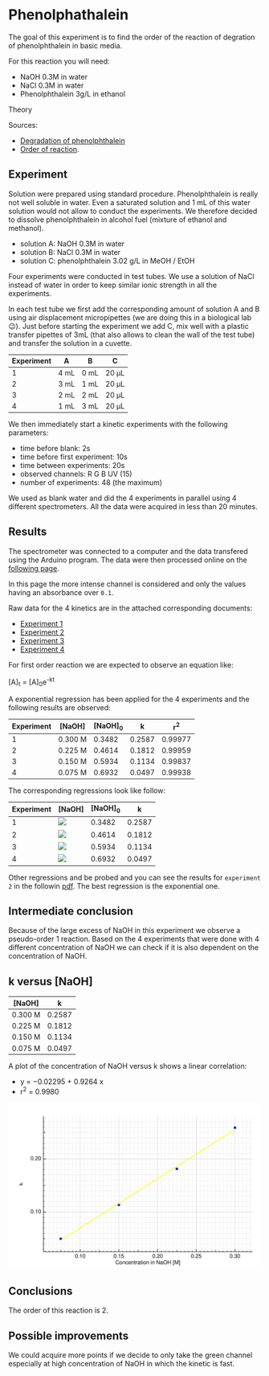 # Phenolphathalein

The goal of this experiment is to find the order of the reaction of degration of phenolphthalein in basic media.

For this reaction you will need:

- NaOH 0.3M in water
- NaCl 0.3M in water
- Phenolphthalein 3g/L in ethanol

Theory

Sources:

- [Degradation of phenolphthalein](http://www.ccri.edu/chemistry/courses/chem_1100/wirkkala/labs/Phenolphthalein_NaOH_Kinetics.pdf)
- [Order of reaction](<https://chem.libretexts.org/Bookshelves/Physical_and_Theoretical_Chemistry_Textbook_Maps/Supplemental_Modules_(Physical_and_Theoretical_Chemistry)/Kinetics/Experimental_Methods/Methods_of_Determining_Reaction_Order>).

## Experiment

Solution were prepared using standard procedure. Phenolphthalein is really not well soluble in water. Even a saturated solution and 1 mL of this water solution would not allow to conduct the experiments. We therefore decided to dissolve phenolphthalein in alcohol fuel (mixture of ethanol and methanol).

- solution A: NaOH 0.3M in water
- solution B: NaCl 0.3M in water
- solution C: phenolphthalein 3.02 g/L in MeOH / EtOH

Four experiments were conducted in test tubes. We use a solution of NaCl instead of water in order to keep similar ionic strength in all the experiments.

In each test tube we first add the corresponding amount of solution A and B using air displacement micropipettes (we are doing this in a biological lab 😉). Just before starting the experiment we add C, mix well with a plastic transfer pipettes of 3mL (that also allows to clean the wall of the test tube) and transfer the solution in a cuvette.

| Experiment | A    | B    | C     |
| ---------- | ---- | ---- | ----- |
| 1          | 4 mL | 0 mL | 20 µL |
| 2          | 3 mL | 1 mL | 20 µL |
| 3          | 2 mL | 2 mL | 20 µL |
| 4          | 1 mL | 3 mL | 20 µL |

We then immediately start a kinetic experiments with the following parameters:

- time before blank: 2s
- time before first experiment: 10s
- time between experiments: 20s
- observed channels: R G B UV (15)
- number of experiments: 48 (the maximum)

We used as blank water and did the 4 experiments in parallel using 4 different spectrometers. All the data were acquired in less than 20 minutes.

## Results

The spectrometer was connected to a computer and the data transfered using the Arduino program. The data were then processed online on the [following page](https://www.cheminfo.org/?viewURL=https%3A%2F%2Fcouch.cheminfo.org%2Fcheminfo-public%2F7b6eb01da45510275179c4b587bb63f0%2Fview.json&loadversion=true&fillsearch=Analyse+spectro+log).

In this page the more intense channel is considered and only the values having an absorbance over `0.1`.

Raw data for the 4 kinetics are in the attached corresponding documents:

- [Experiment 1](exp1.txt)
- [Experiment 2](exp2.txt)
- [Experiment 3](exp3.txt)
- [Experiment 4](exp4.txt)

For first order reaction we are expected to observe an equation like:

[A]<sub>t</sub> = [A]<sub>0</sub>e<sup>-kt</sup>

A exponential regression has been applied for the 4 experiments and the following results are observed:

| Experiment | [NaOH]  | [NaOH]<sub>0</sub> | k      | r<sup>2</sup> |
| ---------- | ------- | ------------------ | ------ | ------------- |
| 1          | 0.300 M | 0.3482             | 0.2587 | 0.99977       |
| 2          | 0.225 M | 0.4614             | 0.1812 | 0.99959       |
| 3          | 0.150 M | 0.5934             | 0.1134 | 0.99837       |
| 4          | 0.075 M | 0.6932             | 0.0497 | 0.99938       |

The corresponding regressions look like follow:

| Experiment | [NaOH]                 | [NaOH]<sub>0</sub> | k      |
| ---------- | ---------------------- | ------------------ | ------ |
| 1          | <img src="chart1.svg"> | 0.3482             | 0.2587 |
| 2          | <img src="chart2.svg"> | 0.4614             | 0.1812 |
| 3          | <img src="chart3.svg"> | 0.5934             | 0.1134 |
| 4          | <img src="chart4.svg"> | 0.6932             | 0.0497 |

Other regressions and be probed and you can see the results for `experiment 2` in the followin [pdf](regressions.pdf). The best regression is the exponential one.

## Intermediate conclusion

Because of the large excess of NaOH in this experiment we observe a pseudo-order 1 reaction. Based on the 4 experiments that were done with 4 different concentration of NaOH we can check if it is also dependent on the concentration of NaOH.

## k versus [NaOH]

| [NaOH]  | k      |
| ------- | ------ |
| 0.300 M | 0.2587 |
| 0.225 M | 0.1812 |
| 0.150 M | 0.1134 |
| 0.075 M | 0.0497 |

A plot of the concentration of NaOH versus k shows a linear correlation:

- y = −0.02295 + 0.9264 x
- r<sup>2</sup> = 0.9980

<img src="NaOHregression.svg">

## Conclusions

The order of this reaction is 2.

## Possible improvements

We could acquire more points if we decide to only take the green channel especially at high concentration of NaOH in which the kinetic is fast.
